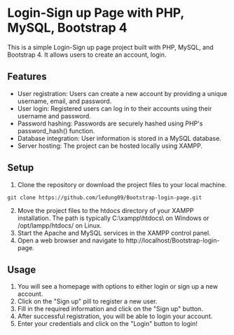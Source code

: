 # Login-Sign up Page with PHP, MySQL, Bootstrap 4
This is a simple Login-Sign up page project built with PHP, MySQL, and Bootstrap 4. It allows users to create an account, login.
## Features
+ User registration: Users can create a new account by providing a unique username, email, and password.
+ User login: Registered users can log in to their accounts using their username and password.
+ Password hashing: Passwords are securely hashed using PHP's password_hash() function.
+ Database integration: User information is stored in a MySQL database.
+ Server hosting: The project can be hosted locally using XAMPP.
## Setup
1. Clone the repository or download the project files to your local machine.
```
git clone https://github.com/ledung09/Bootstrap-login-page.git
```
2. Move the project files to the htdocs directory of your XAMPP installation. The path is typically C:\xampp\htdocs\ on Windows or /opt/lampp/htdocs/ on Linux.
3. Start the Apache and MySQL services in the XAMPP control panel.
4. Open a web browser and navigate to http://localhost/Bootstrap-login-page.
## Usage
1. You will see a homepage with options to either login or sign up a new account.
2. Click on the "Sign up" pill to register a new user.
3. Fill in the required information and click on the "Sign up" button.
4. After successful registration, you will be able to login your account.
5. Enter your credentials and click on the "Login" button to login!
